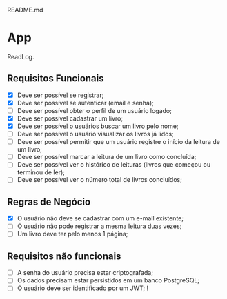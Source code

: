 README.md

# App

ReadLog.

## Requisitos Funcionais

- [x] Deve ser possível se registrar;
- [x] Deve ser possível se autenticar (email e senha);
- [ ] Deve ser possível obter o perfil de um usuário logado;
- [x] Deve ser possível cadastrar um livro;
- [x] Deve ser possível o usuários buscar um livro pelo nome;
- [ ] Deve ser possível o usuário visualizar os livros já lidos;
- [ ] Deve ser possível permitir que um usuário registre o início da leitura de um livro;
- [ ] Deve ser possível marcar a leitura de um livro como concluída;
- [ ] Deve ser possível ver o histórico de leituras (livros que começou ou terminou de ler);
- [ ] Deve ser possível ver o número total de livros concluídos;

## Regras de Negócio

- [x] O usuário não deve se cadastrar com um e-mail existente;
- [ ] O usuário não pode registrar a mesma leitura duas vezes;
- [ ] Um livro deve ter pelo menos 1 página;
 
## Requisitos não funcionais

- [ ] A senha do usuário precisa estar criptografada;
- [ ] Os dados precisam estar persistidos em um banco PostgreSQL;
- [ ] O usuário deve ser identificado por um JWT; !
